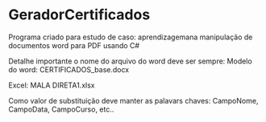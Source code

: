 # GeradorCertificados
Programa criado para estudo de caso: aprendizagemana manipulação de documentos word  para PDF usando C#

Detalhe importante o nome do arquivo do word deve ser sempre: 
Modelo do word:
CERTIFICADOS_base.docx


Excel:
MALA DIRETA1.xlsx

Como valor de substituição deve manter as palavars chaves: 
CampoNome, CampoData, CampoCurso, etc..

